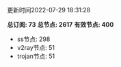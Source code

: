 更新时间2022-07-29 18:31:28

**总订阅: 73**
**总节点: 2617**
**有效节点: 400**
- ss节点: 298
- v2ray节点: 51
- trojan节点: 51
